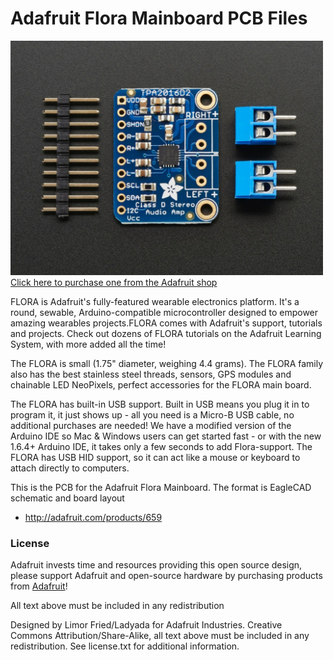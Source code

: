 # Adafruit Flora Mainboard PCB Files
<a href="http://www.adafruit.com/products/659"><img src="assets/image.jpg?raw=true" width="500px"><br/>
Click here to purchase one from the Adafruit shop</a>

FLORA is Adafruit's fully-featured wearable electronics platform. It's a round, sewable, Arduino-compatible microcontroller designed to empower amazing wearables projects.FLORA comes with Adafruit's support, tutorials and projects. Check out dozens of FLORA tutorials on the Adafruit Learning System, with more added all the time!

The FLORA is small (1.75" diameter, weighing 4.4 grams). The FLORA family also has the best stainless steel threads, sensors, GPS modules and chainable LED NeoPixels, perfect accessories for the FLORA main board. 

The FLORA has built-in USB support. Built in USB means you plug it in to program it, it just shows up - all you need is a Micro-B USB cable, no additional purchases are needed! We have a modified version of the Arduino IDE so Mac & Windows users can get started fast - or with the new 1.6.4+ Arduino IDE, it takes only a few seconds to add Flora-support. The FLORA has USB HID support, so it can act like a mouse or keyboard to attach directly to computers.

This is the PCB for the Adafruit Flora Mainboard. The format is EagleCAD schematic and board layout
- http://adafruit.com/products/659

### License

Adafruit invests time and resources providing this open source design, please support Adafruit and open-source hardware by purchasing products from [Adafruit](https://www.adafruit.com)!

All text above must be included in any redistribution

Designed by Limor Fried/Ladyada for Adafruit Industries.
Creative Commons Attribution/Share-Alike, all text above must be included in any redistribution. 
See license.txt for additional information.
